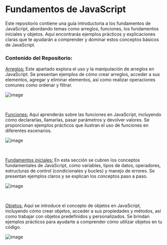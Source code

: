 # Fundamentos de JavaScript

Este repositorio contiene una guía introductoria a los fundamentos de JavaScript, abordando temas como arreglos, funciones, los fundamentos iniciales y objetos. Aquí encontrarás ejemplos prácticos y explicaciones claras que te ayudarán a comprender y dominar estos conceptos básicos de JavaScript.
<br>

<h3>Contenido del Repositorio:</h3>

<a href= https://github.com/Einarr07/Aplicaciones_web/tree/fundamentos/Arreglos>Arreglos:</a> Este apartado explora el uso y la manipulación de arreglos en JavaScript. Se presentan ejemplos de cómo crear arreglos, acceder a sus elementos, agregar y eliminar elementos, así como realizar operaciones comunes como ordenar y filtrar.

![image](https://github.com/Einarr07/Aplicaciones_web/assets/96399138/a75442fb-3d58-4747-bdb9-1792720a6a7c)

<br>

<a href=https://github.com/Einarr07/Aplicaciones_web/tree/fundamentos/Funciones>Funciones:</a> Aquí aprenderás sobre las funciones en JavaScript, incluyendo cómo declararlas, llamarlas, pasar parámetros y devolver valores. Se proporcionan ejemplos prácticos que ilustran el uso de funciones en diferentes escenarios.

![image](https://github.com/Einarr07/Aplicaciones_web/assets/96399138/832bbde7-07ec-4268-9bd7-2f63d7993d1f)

<br>

<a href=https://github.com/Einarr07/Aplicaciones_web/tree/fundamentos/Fundamentos>Fundamentos iniciales:</a> En esta sección se cubren los conceptos fundamentales de JavaScript, como variables, tipos de datos, operadores, estructuras de control (condicionales y bucles) y manejo de errores. Se presentan ejemplos claros y se explican los conceptos paso a paso.

![image](https://github.com/Einarr07/Aplicaciones_web/assets/96399138/60d54d00-4626-4b74-b78b-999e5f1daafd)

<br>

<a href=https://github.com/Einarr07/Aplicaciones_web/tree/fundamentos/Objetos>Objetos:</a> Aquí se introduce el concepto de objetos en JavaScript, incluyendo cómo crear objetos, acceder a sus propiedades y métodos, así como trabajar con objetos predefinidos y personalizados. Se brindan ejemplos prácticos para ayudarte a comprender cómo utilizar objetos en tu código.

![image](https://github.com/Einarr07/Aplicaciones_web/assets/96399138/d2a046f3-3654-4aba-a694-17a36aa631e6)


